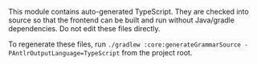 This module contains auto-generated TypeScript. They are checked into source so that the frontend can be built
and run without Java/gradle dependencies. Do not edit these files directly.

To regenerate these files, run `./gradlew :core:generateGrammarSource -PAntlrOutputLanguage=TypeScript`
from the project root.

